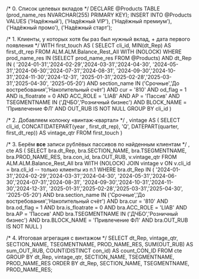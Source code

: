 /* 0. Список целевых вкладов */
DECLARE @Products TABLE (prod_name_res NVARCHAR(255) PRIMARY KEY);
INSERT INTO @Products VALUES
('Надёжный'), ('Надёжный VIP'), ('Надёжный премиум'),
('Надёжный промо'), ('Надёжный старт');

/* 1. Клиенты, у которых хотя бы раз был нужный вклад,
      + дата первого появления                        */
WITH first_touch AS (
    SELECT
        cli_id,
        MIN(dt_Rep) AS first_dt_rep
    FROM   ALM.ALM.Balance_Rest_All WITH (NOLOCK)
    WHERE  prod_name_res IN (SELECT prod_name_res FROM @Products)
      AND  dt_Rep IN ( '2024-01-31','2024-02-29','2024-03-31','2024-04-30',
                       '2024-05-31','2024-06-30','2024-07-31','2024-08-31',
                       '2024-09-30','2024-10-31','2024-11-30','2024-12-31',
                       '2025-01-31','2025-02-28','2025-03-31','2025-04-30',
                       '2025-05-20')
      AND  section_name  IN ('Срочные','До востребования','Накопительный счёт')
      AND  cur           = '810'
      AND  od_flag       = 1
      AND  is_floatrate  = 0
      AND  ACC_ROLE      = 'LIAB'
      AND  AP            = 'Пассив'
      AND  TSEGMENTNAME IN ('ДЧБО','Розничный бизнес')
      AND  BLOCK_NAME    = 'Привлечение ФЛ'
      AND  OUT_RUB IS NOT NULL
    GROUP BY cli_id
)

/* 2. Добавляем колонку «винтаж-квартал» */
, vintage AS (
    SELECT
        cli_id,
        CONCAT(DATEPART(year , first_dt_rep), 'Q', DATEPART(quarter, first_dt_rep)) AS vintage_qtr
    FROM first_touch
)

/* 3. Берём **все** записи рублёвых пассивов по найденным клиентам */
, cte AS (
    SELECT
        bra.dt_Rep,
        bra.SECTION_NAME,
        bra.TSEGMENTNAME,
        bra.PROD_NAME_RES,
        bra.con_id,
        bra.OUT_RUB,
        v.vintage_qtr
    FROM ALM.ALM.Balance_Rest_All bra WITH (NOLOCK)
    JOIN vintage v
         ON v.cli_id = bra.cli_id               -- только клиенты из п.1
    WHERE bra.dt_Rep IN ( '2024-01-31','2024-02-29','2024-03-31','2024-04-30',
                          '2024-05-31','2024-06-30','2024-07-31','2024-08-31',
                          '2024-09-30','2024-10-31','2024-11-30','2024-12-31',
                          '2025-01-31','2025-02-28','2025-03-31','2025-04-30',
                          '2025-05-20')
      AND bra.section_name  IN ('Срочные','До востребования','Накопительный счёт')
      AND bra.cur           = '810'
      AND bra.od_flag       = 1
      AND bra.is_floatrate  = 0
      AND bra.ACC_ROLE      = 'LIAB'
      AND bra.AP            = 'Пассив'
      AND bra.TSEGMENTNAME IN ('ДЧБО','Розничный бизнес')
      AND bra.BLOCK_NAME    = 'Привлечение ФЛ'
      AND bra.OUT_RUB IS NOT NULL
)

/* 4. Итоговая агрегация с винтажом */
SELECT
    dt_Rep,
    vintage_qtr,
    SECTION_NAME,
    TSEGMENTNAME,
    PROD_NAME_RES,
    SUM(OUT_RUB)           AS sum_OUT_RUB,
    COUNT(DISTINCT con_id) AS count_CON_ID
FROM cte
GROUP BY
    dt_Rep, vintage_qtr, SECTION_NAME, TSEGMENTNAME, PROD_NAME_RES
ORDER BY
    dt_Rep, SECTION_NAME, TSEGMENTNAME, PROD_NAME_RES;
